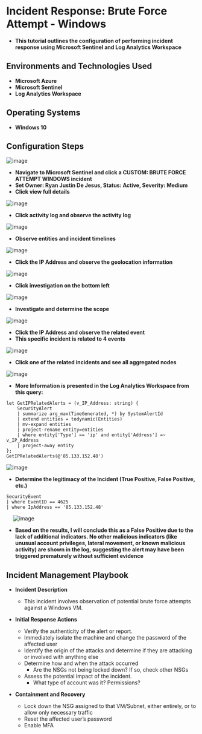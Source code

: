 <h1>Incident Response: Brute Force Attempt - Windows</h1>

- <b>This tutorial outlines the configuration of performing incident response using Microsoft Sentinel and Log Analytics Workspace</b>

<h2>Environments and Technologies Used</h2>

- <b>Microsoft Azure</b> 
- <b>Microsoft Sentinel</b>
- <b>Log Analytics Workspace</b>

<h2>Operating Systems</h2>

- <b>Windows 10</b>

<h2>Configuration Steps</h2>

![image](https://github.com/user-attachments/assets/de4bd798-951d-4e42-a927-490db4542e3d)
- <b>Navigate to Microsoft Sentinel and click a CUSTOM: BRUTE FORCE ATTEMPT WINDOWS incident</b>
- <b>Set Owner: Ryan Justin De Jesus, Status: Active, Severity: Medium</b>
- <b>Click view full details</b>

![image](https://github.com/user-attachments/assets/2baf4cca-b5fa-4a6c-a4fa-aa35fa81c8ed)
- <b>Click activity log and observe the activity log</b>

![image](https://github.com/user-attachments/assets/6815ceef-2e8f-4de3-82e4-fdbf400cb6ef)
- <b>Observe entities and incident timelines</b>

![image](https://github.com/user-attachments/assets/3a85ff09-ccf6-46b4-acc1-d9fc5cadf8fb)
- <b>Click the IP Address and observe the geolocation information</b>

![image](https://github.com/user-attachments/assets/5c364ca4-8677-4523-bd45-3eb7450ea478)
- <b>Click investigation on the bottom left</b>

![image](https://github.com/user-attachments/assets/7d510b8c-b1cb-4d78-adfc-42e99432f910)
- <b>Investigate and determine the scope</b>

![image](https://github.com/user-attachments/assets/01cdfe3e-676a-4407-88e6-c8de99ee2601)
- <b>Click the IP Address and observe the related event</b>
- <b>This specific incident is related to 4 events</b>

![image](https://github.com/user-attachments/assets/1551a905-5d3e-499e-8bcc-9917fd662d31)
- <b>Click one of the related incidents and see all aggregated nodes</b>

![image](https://github.com/user-attachments/assets/13fd41e2-a891-4642-8dd2-1ac43cd45e96)
- <b>More Information is presented in the Log Analytics Workspace from this query:</b>

``` 
let GetIPRelatedAlerts = (v_IP_Address: string) {
    SecurityAlert
    | summarize arg_max(TimeGenerated, *) by SystemAlertId
    | extend entities = todynamic(Entities)
    | mv-expand entities
    | project-rename entity=entities
    | where entity['Type'] == 'ip' and entity['Address'] =~ v_IP_Address
    | project-away entity
};
GetIPRelatedAlerts(@'85.133.152.48')
```

![image](https://github.com/user-attachments/assets/734e9966-a58c-48dd-b83e-4ef855bdd29e)
- <b>Determine the legitimacy of the Incident (True Positive, False Positive, etc.)</b>

```
SecurityEvent
| where EventID == 4625
| where IpAddress == '85.133.152.48'
```
 
![image](https://github.com/user-attachments/assets/81553fc9-bf23-41a6-9e03-31306d7bf1ad)
- <b>Based on the results, I will conclude this as a False Positive due to the lack of additional indicators. No other malicious indicators (like unusual account privileges, lateral movement, or known malicious activity) are shown in the log, suggesting the alert may have been triggered prematurely without sufficient evidence</b>

## Incident Management Playbook 
- <b>Incident Description</b>
    - This incident involves observation of potential brute force attempts against a Windows VM.

- <b>Initial Response Actions</b>
    - Verify the authenticity of the alert or report.
    - Immediately isolate the machine and change the password of the affected user
    - Identify the origin of the attacks and determine if they are attacking or involved with anything else
    - Determine how and when the attack occurred
        - Are the NSGs not being locked down? If so, check other NSGs
    - Assess the potential impact of the incident.
        - What type of account was it? Permissions?

- <b>Containment and Recovery</b>
    - Lock down the NSG assigned to that VM/Subnet, either entirely, or to allow only necessary traffic
    - Reset the affected user’s password
    - Enable MFA
